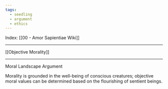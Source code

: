 ```yaml
---
tags:
  - seedling
  - argument
  - ethics
---
```

Index: [[00 - Amor Sapientiae Wiki]]

---

[[Objective Morality]]

---

Moral Landscape Argument

Morality is grounded in the well-being of conscious creatures; objective moral values can be determined based on the flourishing of sentient beings.